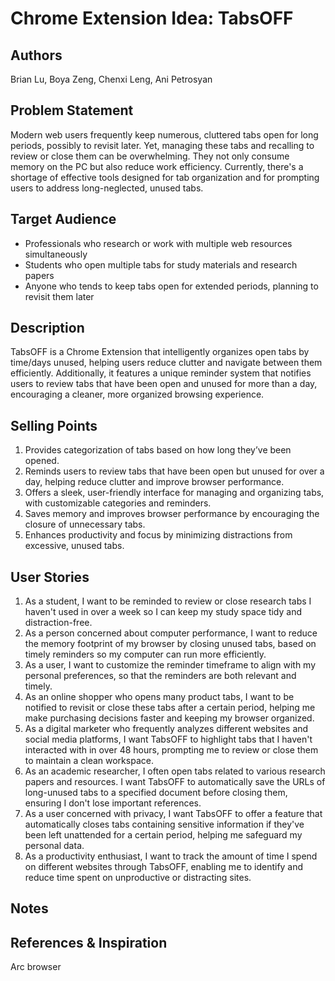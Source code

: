# Chrome Extension Idea: TabsOFF

## Authors

Brian Lu, Boya Zeng, Chenxi Leng, Ani Petrosyan

## Problem Statement

Modern web users frequently keep numerous, cluttered tabs open for long periods, possibly to revisit later. Yet, managing these tabs and recalling to review or close them can be overwhelming. They not only consume memory on the PC but also reduce work efficiency. Currently, there's a shortage of effective tools designed for tab organization and for prompting users to address long-neglected, unused tabs.

## Target Audience

- Professionals who research or work with multiple web resources simultaneously
- Students who open multiple tabs for study materials and research papers
- Anyone who tends to keep tabs open for extended periods, planning to revisit them later

## Description

TabsOFF is a Chrome Extension that intelligently organizes open tabs by time/days unused, helping users reduce clutter and navigate between them efficiently. Additionally, it features a unique reminder system that notifies users to review tabs that have been open and unused for more than a day, encouraging a cleaner, more organized browsing experience.

## Selling Points

1. Provides categorization of tabs based on how long they’ve been opened.
2. Reminds users to review tabs that have been open but unused for over a day, helping reduce clutter and improve browser performance.
3. Offers a sleek, user-friendly interface for managing and organizing tabs, with customizable categories and reminders.
4. Saves memory and improves browser performance by encouraging the closure of unnecessary tabs.
5. Enhances productivity and focus by minimizing distractions from excessive, unused tabs.

## User Stories

1. As a student, I want to be reminded to review or close research tabs I haven't used in over a week so I can keep my study space tidy and distraction-free.
2. As a person concerned about computer performance, I want to reduce the memory footprint of my browser by closing unused tabs, based on timely reminders so my computer can run more efficiently.
3. As a user, I want to customize the reminder timeframe to align with my personal preferences, so that the reminders are both relevant and timely.
4. As an online shopper who opens many product tabs, I want to be notified to revisit or close these tabs after a certain period, helping me make purchasing decisions faster and keeping my browser organized.
5. As a digital marketer who frequently analyzes different websites and social media platforms, I want TabsOFF to highlight tabs that I haven't interacted with in over 48 hours, prompting me to review or close them to maintain a clean workspace.
6. As an academic researcher, I often open tabs related to various research papers and resources. I want TabsOFF to automatically save the URLs of long-unused tabs to a specified document before closing them, ensuring I don't lose important references.
7. As a user concerned with privacy, I want TabsOFF to offer a feature that automatically closes tabs containing sensitive information if they've been left unattended for a certain period, helping me safeguard my personal data.
8. As a productivity enthusiast, I want to track the amount of time I spend on different websites through TabsOFF, enabling me to identify and reduce time spent on unproductive or distracting sites.

## Notes

## References & Inspiration

Arc browser
